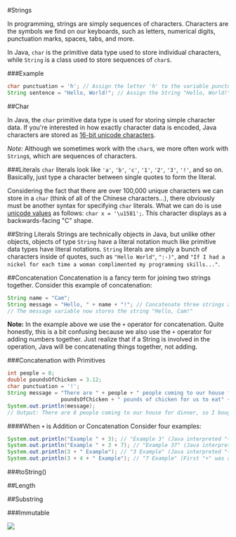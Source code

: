 #Strings

In programming, strings are simply sequences of characters. Characters are the symbols we find on our keyboards, such as letters, numerical digits, punctuation marks, spaces, tabs, and more.

In Java, `char` is the primitive data type used to store individual characters, while `String` is a class used to store sequences of `char`s.

###Example
```java
char punctuation = 'h'; // Assign the letter 'h' to the variable punctuation.
String sentence = "Hello, World!"; // Assign the String "Hello, World!" to the variable sentence.
```

##Char

In Java, the `char` primitive data type is used for storing simple character data. If you're interested in how exactly character data is encoded, Java characters are stored as [16-bit unicode characters](http://en.wikipedia.org/wiki/UTF-16).

*Note:* Although we sometimes work with the `char`s, we more often work with `String`s, which are sequences of characters.

###Literals
`char` literals look like `'a'`, `'b'`, `'c'`, `'1'`, `'2'`, `'3'`, `'!'`, and so on. Basically, just type a character between single quotes to form the literal.

Considering the fact that there are over 100,000 unique characters we can store in a `char` (think of all of the Chinese characters...), there obviously must be another syntax for specifying `char` literals. What we can do is use [unicode values](http://en.wikipedia.org/wiki/List_of_Unicode_characters) as follows: `char x = '\u1581';`. This character displays as a backwards-facing "C" shape.

##String Literals
Strings are technically objects in Java, but unlike other objects, objects of type `String` have a literal notation much like primitive data types have literal notations. `String` literals are simply a bunch of characters inside of quotes, such as `"Hello World"`, `":-)"`, and `"If I had a nickel for each time a woman complimented my programming skills..."`.

##Concatenation
Concatenation is a fancy term for joining two strings together. Consider this example of concatenation:

```java
String name = "Cam";
String message = "Hello, " + name + "!"; // Concatenate three strings and assign them to the message variable.
// The message variable now stores the string "Hello, Cam!"
```

**Note:** In the example above we use the `+` operator for concatenation. Quite honestly, this is a bit confusing because we also use the `+` operator for adding numbers together. Just realize that if a String is involved in the operation, Java will be concatenating things together, not adding.

###Concatenation with Primitives
```Java
int people = 8;
double poundsOfChicken = 3.12;
char punctuation = '!';
String message = "There are " + people + " people coming to our house for dinner, so I bought " +
                 poundsOfChicken + " pounds of chicken for us to eat" + punctuation;
System.out.println(message);
// Output: There are 8 people coming to our house for dinner, so I bought 3.12 pounds of chicken for us to eat!
```

####When `+` is Addition or Concatenation
Consider four examples:
```java
System.out.println("Example " + 3); // "Example 3" (Java interpreted "+" as concatenation)
System.out.println("Example " + 3 + 7); // "Example 37" (Java interpreted "+" as concatenation)
System.out.println(3 + " Example"); // "3 Example" (Java interpreted "+" as concatenation)
System.out.println(3 + 4 + " Example"); // "7 Example" (First "+" was addition, second "+" was concatenation)
```

###toString()

##Length

##Substring

###Immutable


![](http://christensenacademy.org/img/signature.png)
